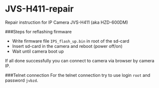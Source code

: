 # JVS-H411-repair
Repair instruction for IP Camera JVS-H411 (aka HZD-600DM)

###Steps for reflashing firmware
+ Write firmware file `IPS_flash_up.bin` in root of the sd-card
+ Insert sd-card in the camera and reboot (power off/on)
+ Wait until camera boot up

If all done successfully you can connect to camera via browser by camera IP.

###Telnet connection
For the telnet connection try to use login `root` and password `jvbzd`.